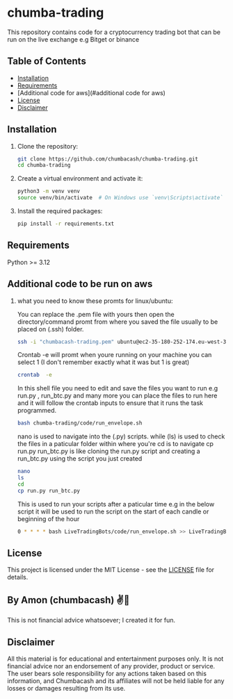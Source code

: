 # chumba-trading

This repository contains code for a cryptocurrency trading bot that can be run on the live exchange e.g Bitget or binance

## Table of Contents

- [Installation](#installation)
- [Requirements](#requirements)
- [Additional code for aws](#additional code for aws)
- [License](#license)
- [Disclaimer](#Disclaimer)

## Installation

1. Clone the repository:

    ```bash
    git clone https://github.com/chumbacash/chumba-trading.git
    cd chumba-trading
    ```

2. Create a virtual environment and activate it:

    ```bash
    python3 -m venv venv
    source venv/bin/activate  # On Windows use `venv\Scripts\activate`
    ```

3. Install the required packages:

    ```bash
    pip install -r requirements.txt
    ```

## Requirements
Python >= 3.12

## Additional code to be run on aws

1. what you need to know these promts for linux/ubuntu:

    You can replace the .pem file with yours then open the directory/command promt from where you saved the file usually to be placed on  (.ssh) folder.

    ```bash
    ssh -i "chumbacash-trading.pem" ubuntu@ec2-35-180-252-174.eu-west-3.compute.amazonaws.com
    ```
    Crontab -e will promt when youre running on your machine you can select 1 (I don't remember exactly what it was but 1 is great)

    ```bash
    crontab  -e 
    ```
    In this shell file you need to edit and save the files you want to run e.g run.py , run_btc.py and many more you can place the files to run here and it will follow the crontab inputs to ensure that it runs the task programmed. 

    ```bash
    bash chumba-trading/code/run_envelope.sh
    ```
    nano is used to navigate into the (.py) scripts. while (ls) is used to check the files in a paticular folder within where you're
    cd is to navigate
    cp run.py run_btc.py is like cloning the run.py script and creating a run_btc.py using the script you just created

    ```bash
    nano
    ls
    cd 
    cp run.py run_btc.py
    ```
    This is used to run your scripts after a paticular time e.g in the below script it will be used to run the script on the start of each candle or beginning of the hour

    ```bash
    0 * * * * bash LiveTradingBots/code/run_envelope.sh >> LiveTradingBots/envelope.log 2>&1
    ```
## License

This project is licensed under the MIT License - see the [LICENSE](LICENSE) file for details.

## By Amon (chumbacash) ✌🌷

This is not financial advice whatsoever; I created it for fun.

## Disclaimer
All this material is for educational and entertainment purposes only. It is not financial advice nor an endorsement of any provider, product or service. The user bears sole responsibility for any actions taken based on this information, and Chumbacash and its affiliates will not be held liable for any losses or damages resulting from its use. 
